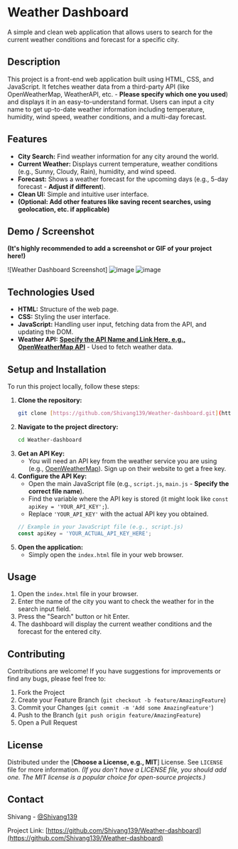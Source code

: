 # Weather Dashboard

A simple and clean web application that allows users to search for the current weather conditions and forecast for a specific city.

## Description

This project is a front-end web application built using HTML, CSS, and JavaScript. It fetches weather data from a third-party API (like OpenWeatherMap, WeatherAPI, etc. - **Please specify which one you used**) and displays it in an easy-to-understand format. Users can input a city name to get up-to-date weather information including temperature, humidity, wind speed, weather conditions, and a multi-day forecast.

## Features

* **City Search:** Find weather information for any city around the world.
* **Current Weather:** Displays current temperature, weather conditions (e.g., Sunny, Cloudy, Rain), humidity, and wind speed.
* **Forecast:** Shows a weather forecast for the upcoming days (e.g., 5-day forecast - **Adjust if different**).
* **Clean UI:** Simple and intuitive user interface.
* **(Optional: Add other features like saving recent searches, using geolocation, etc. if applicable)**

## Demo / Screenshot

**(It's highly recommended to add a screenshot or GIF of your project here!)**

![Weather Dashboard Screenshot]
![image](https://github.com/user-attachments/assets/067cab6d-547e-409d-8e3a-c16b78912dea)
![image](https://github.com/user-attachments/assets/d1a7b7ec-f519-4f9d-95b7-7bb1fd5a24c7)



## Technologies Used

* **HTML:** Structure of the web page.
* **CSS:** Styling the user interface.
* **JavaScript:** Handling user input, fetching data from the API, and updating the DOM.
* **Weather API:** [**Specify the API Name and Link Here, e.g., OpenWeatherMap API**](https://openweathermap.org/api) - Used to fetch weather data.

## Setup and Installation

To run this project locally, follow these steps:

1.  **Clone the repository:**
    ```bash
    git clone [https://github.com/Shivang139/Weather-dashboard.git](https://www.google.com/search?q=https://github.com/Shivang139/Weather-dashboard.git)
    ```
2.  **Navigate to the project directory:**
    ```bash
    cd Weather-dashboard
    ```
3.  **Get an API Key:**
    * You will need an API key from the weather service you are using (e.g., [OpenWeatherMap](https://openweathermap.org/appid)). Sign up on their website to get a free key.
4.  **Configure the API Key:**
    * Open the main JavaScript file (e.g., `script.js`, `main.js` - **Specify the correct file name**).
    * Find the variable where the API key is stored (it might look like `const apiKey = 'YOUR_API_KEY';`).
    * Replace `'YOUR_API_KEY'` with the actual API key you obtained.
    ```javascript
    // Example in your JavaScript file (e.g., script.js)
    const apiKey = 'YOUR_ACTUAL_API_KEY_HERE';
    ```
5.  **Open the application:**
    * Simply open the `index.html` file in your web browser.

## Usage

1.  Open the `index.html` file in your browser.
2.  Enter the name of the city you want to check the weather for in the search input field.
3.  Press the "Search" button or hit Enter.
4.  The dashboard will display the current weather conditions and the forecast for the entered city.

## Contributing

Contributions are welcome! If you have suggestions for improvements or find any bugs, please feel free to:

1.  Fork the Project
2.  Create your Feature Branch (`git checkout -b feature/AmazingFeature`)
3.  Commit your Changes (`git commit -m 'Add some AmazingFeature'`)
4.  Push to the Branch (`git push origin feature/AmazingFeature`)
5.  Open a Pull Request

## License

Distributed under the [**Choose a License, e.g., MIT**] License. See `LICENSE` file for more information.
*(If you don't have a LICENSE file, you should add one. The MIT license is a popular choice for open-source projects.)*

## Contact

Shivang - [@Shivang139](https://github.com/Shivang139)

Project Link: [https://github.com/Shivang139/Weather-dashboard](https://github.com/Shivang139/Weather-dashboard)
